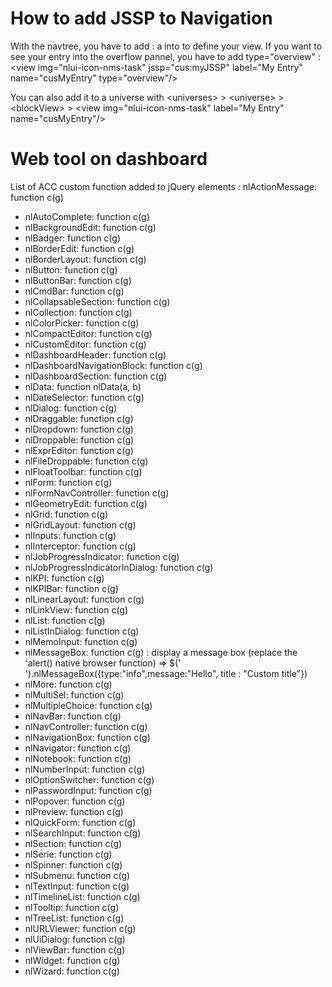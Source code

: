 # How to add JSSP to Navigation

With the navtree, you have to add : a <view> into <views> to define your view.
  If you want to see your entry into the overflow pannel, you have to add type="overview" :
&lt;view img="nlui-icon-nms-task" jssp="cus:myJSSP" label="My Entry" name="cusMyEntry"
          type="overview"/>
          
  
  You can also add it to a universe with &lt;universes> >  &lt;universe> > &lt;blockView> > &lt;view img="nlui-icon-nms-task" label="My Entry" name="cusMyEntry"/>

  
 # Web tool on dashboard 
  List of ACC custom function added to jQuery elements :
    nlActionMessage: function c(g)​​
  - nlAutoComplete: function c(g)​​
  - nlBackgroundEdit: function c(g)​​
  - nlBadger: function c(g)​​
  - nlBorderEdit: function c(g)​​
  - nlBorderLayout: function c(g)​​
  - nlButton: function c(g)​​
  - nlButtonBar: function c(g)​​
  - nlCmdBar: function c(g)​​
  - nlCollapsableSection: function c(g)​​
  - nlCollection: function c(g)​​
  - nlColorPicker: function c(g)​​
  - nlCompactEditor: function c(g)​​
  - nlCustomEditor: function c(g)​​
  - nlDashboardHeader: function c(g)​​
  - nlDashboardNavigationBlock: function c(g)​​
  - nlDashboardSection: function c(g)​​
  - nlData: function nlData(a, b)​​
  - nlDateSelector: function c(g)​​
  - nlDialog: function c(g)​​
  - nlDraggable: function c(g)​​
  - nlDropdown: function c(g)​​
  - nlDroppable: function c(g)​​
  - nlExprEditor: function c(g)​​
  - nlFileDroppable: function c(g)​​
  - nlFloatToolbar: function c(g)​​
  - nlForm: function c(g)​​
  - nlFormNavController: function c(g)​​
  - nlGeometryEdit: function c(g)​​
  - nlGrid: function c(g)​​
  - nlGridLayout: function c(g)​​
  - nlInputs: function c(g)​​
  - nlInterceptor: function c(g)​​
  - nlJobProgressIndicator: function c(g)​​
  - nlJobProgressIndicatorInDialog: function c(g)​​
  - nlKPI: function c(g)​​
  - nlKPIBar: function c(g)​​
  - nlLinearLayout: function c(g)​​
  - nlLinkView: function c(g)​​
  - nlList: function c(g)​​
  - nlListInDialog: function c(g)​​
  - nlMemoInput: function c(g)​​
  - nlMessageBox: function c(g) : display a message box (replace the 'alert() native browser function) => $('<div></div>').nlMessageBox({type:"info",message:"Hello", title : "Custom title"})
  - nlMore: function c(g)​​
  - nlMultiSel: function c(g)​​
  - nlMultipleChoice: function c(g)​​
  - nlNavBar: function c(g)​​
  - nlNavController: function c(g)​​
  - nlNavigationBox: function c(g)​​
  - nlNavigator: function c(g)​​
  - nlNotebook: function c(g)​​
  - nlNumberInput: function c(g)​​
  - nlOptionSwitcher: function c(g)​​
  - nlPasswordInput: function c(g)​​
  - nlPopover: function c(g)​​
  - nlPreview: function c(g)​​
  - nlQuickForm: function c(g)​​
  - nlSearchInput: function c(g)​​
  - nlSection: function c(g)​​
  - nlSerie: function c(g)​​
  - nlSpinner: function c(g)​​
  - nlSubmenu: function c(g)​​
  - nlTextInput: function c(g)​​
  - nlTimelineList: function c(g)​​
  - nlTooltip: function c(g)​​
  - nlTreeList: function c(g)​​
  - nlURLViewer: function c(g)​​
  - nlUiDialog: function c(g)​​
  - nlViewBar: function c(g)​​
  - nlWidget: function c(g)​​
  - nlWizard: function c(g)
